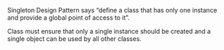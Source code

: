Singleton Design Pattern says “define a class that has only one instance and provide a global point of access to it”. 

Class must ensure that only a single instance should be created and a single object can be used by all other classes.
